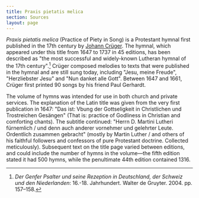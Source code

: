 ```yaml
---
title: Praxis pietatis melica
section: Sources
layout: page
---
```


*Praxis pietatis melica* (Practice of Piety in Song) is a Protestant hymnal first published in the 17th century by [Johann Crüger](/authors/crüger_j). The hymnal, which appeared under this title from 1647 to 1737 in 45 editions, has been described as "the most successful and widely-known Lutheran hymnal of the 17th century".[^1] Crüger composed melodies to texts that were published in the hymnal and are still sung today, including "Jesu, meine Freude", "Herzliebster Jesu" and "Nun danket alle Gott". Between 1647 and 1661, Crüger first printed 90 songs by his friend Paul Gerhardt.

The volume of hymns was intended for use in both church and private services. The explanation of the Latin title was given from the very first publication in 1647: "Das ist: Vbung der Gottseligkeit in Christlichen und Trostreichen Gesängen" (That is: practice of Godliness in Christian and comforting chants). The subtitle continued: "Herrn D. Martini Lutheri fürnemlich / und denn auch anderer vornehmer und gelehrter Leute. Ordentlich zusammen gebracht" (mostly by Martin Luther / and others of his faithful followers and confessors of pure Protestant doctrine. Collected meticulously). Subsequent text on the title page varied between editions, and could include the number of hymns in the volume—the fifth edition stated it had 500 hymns, while the penultimate 44th edition contained 1316.

[^1]: *Der Genfer Psalter und seine Rezeption in Deutschland, der Schweiz und den Niederlanden*: 16.-18. Jahrhundert. Walter de Gruyter. 2004. pp. 157–158.